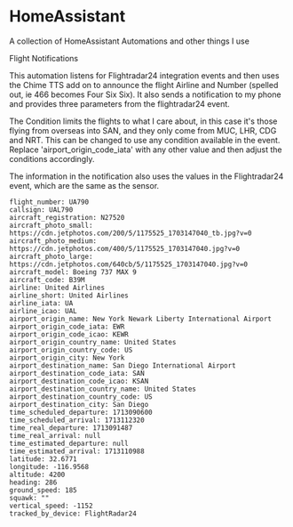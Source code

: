 # HomeAssistant

A collection of HomeAssistant Automations and other things I use

Flight Notifications

This automation listens for Flightradar24 integration events and then uses the Chime TTS add on to announce the flight Airline and Number (spelled out, ie 466 becomes Four Six Six). It also sends a notification to my phone and provides three parameters from the flightradar24 event.

The Condition limits the flights to what I care about, in this case it's those flying from overseas into SAN, and they only come from MUC, LHR, CDG and NRT. This can be changed to use any condition available in the event. Replace 'airport_origin_code_iata' with any other value and then adjust the conditions accordingly.

The information in the notification also uses the values in the Flightradar24 event, which are the same as the sensor.

    flight_number: UA790
    callsign: UAL790
    aircraft_registration: N27520
    aircraft_photo_small: https://cdn.jetphotos.com/200/5/1175525_1703147040_tb.jpg?v=0
    aircraft_photo_medium: https://cdn.jetphotos.com/400/5/1175525_1703147040.jpg?v=0
    aircraft_photo_large: https://cdn.jetphotos.com/640cb/5/1175525_1703147040.jpg?v=0
    aircraft_model: Boeing 737 MAX 9
    aircraft_code: B39M
    airline: United Airlines
    airline_short: United Airlines
    airline_iata: UA
    airline_icao: UAL
    airport_origin_name: New York Newark Liberty International Airport
    airport_origin_code_iata: EWR
    airport_origin_code_icao: KEWR
    airport_origin_country_name: United States
    airport_origin_country_code: US
    airport_origin_city: New York
    airport_destination_name: San Diego International Airport
    airport_destination_code_iata: SAN
    airport_destination_code_icao: KSAN
    airport_destination_country_name: United States
    airport_destination_country_code: US
    airport_destination_city: San Diego
    time_scheduled_departure: 1713090600
    time_scheduled_arrival: 1713112320
    time_real_departure: 1713091487
    time_real_arrival: null
    time_estimated_departure: null
    time_estimated_arrival: 1713110988
    latitude: 32.6771
    longitude: -116.9568
    altitude: 4200
    heading: 286
    ground_speed: 185
    squawk: ""
    vertical_speed: -1152
    tracked_by_device: FlightRadar24
